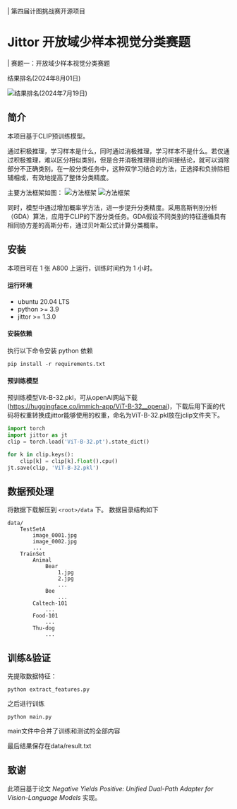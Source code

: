 | 第四届计图挑战赛开源项目

# Jittor 开放域少样本视觉分类赛题
| 赛题一：开放域少样本视觉分类赛题

结果排名(2024年8月01日)

![结果排名(2024年7月19日)](https://s3.bmp.ovh/imgs/2024/08/01/1094b154d74aa2c5.png)

## 简介

本项目基于CLIP预训练模型。

通过积极推理，学习样本是什么，同时通过消极推理，学习样本不是什么。若仅通过积极推理，难以区分相似类别，但是合并消极推理得出的间接结论，就可以消除部分不正确类别。在一般分类任务中，这种双学习结合的方法，正选择和负排除相辅相成，有效地提高了整体分类精度。

主要方法框架如图：
![方法框架](https://s3.bmp.ovh/imgs/2024/07/19/1193d59b3bad34cb.png)
![方法框架](https://s3.bmp.ovh/imgs/2024/07/19/85ab28a40a1ec699.png)

同时，模型中通过增加概率学方法，进一步提升分类精度。采用高斯判别分析（GDA）算法，应用于CLIP的下游分类任务。GDA假设不同类别的特征遵循具有相同协方差的高斯分布，通过贝叶斯公式计算分类概率。
## 安装 

本项目可在 1 张 A800 上运行，训练时间约为 1 小时。

#### 运行环境
- ubuntu 20.04 LTS
- python >= 3.9
- jittor >= 1.3.0

#### 安装依赖
执行以下命令安装 python 依赖
```
pip install -r requirements.txt
```

#### 预训练模型
预训练模型Vit-B-32.pkl，可从openAI网站下载(https://huggingface.co/immich-app/ViT-B-32__openai)，下载后用下面的代码将权重转换成jittor能够使用的权重，命名为ViT-B-32.pkl放在jclip文件夹下。

```python
import torch
import jittor as jt
clip = torch.load('ViT-B-32.pt').state_dict()

for k in clip.keys():
    clip[k] = clip[k].float().cpu()
jt.save(clip, 'ViT-B-32.pkl')
```

## 数据预处理

将数据下载解压到 `<root>/data` 下。 数据目录结构如下

```
data/
    TestSetA
        image_0001.jpg
        image_0002.jpg
        ...
    TrainSet
        Animal
            Bear
                1.jpg
                2.jpg
                ...
            Bee
                ...
        Caltech-101
            ...
        Food-101
            ...
        Thu-dog
            ...
```


## 训练&验证

先提取数据特征：
```
python extract_features.py
```

之后进行训练
```
python main.py
```
main文件中合并了训练和测试的全部内容


最后结果保存在data/result.txt

## 致谢

此项目基于论文 *Negative Yields Positive: Unified Dual-Path Adapter for Vision-Language Models* 实现。

<!-- ## 注意事项

点击项目的“设置”，在Description一栏中添加项目描述，需要包含“jittor”字样。同时在Topics中需要添加jittor。

![image-20220419164035639](https://s3.bmp.ovh/imgs/2022/04/19/6a3aa627eab5f159.png) -->